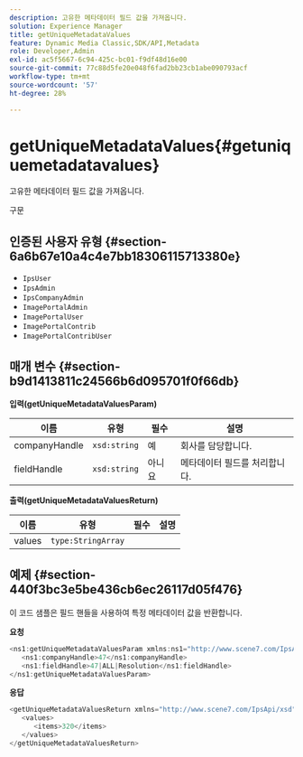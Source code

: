 ```yaml
---
description: 고유한 메타데이터 필드 값을 가져옵니다.
solution: Experience Manager
title: getUniqueMetadataValues
feature: Dynamic Media Classic,SDK/API,Metadata
role: Developer,Admin
exl-id: ac5f5667-6c94-425c-bc01-f9df48d16e00
source-git-commit: 77c88d5fe20e048f6fad2bb23cb1abe090793acf
workflow-type: tm+mt
source-wordcount: '57'
ht-degree: 28%

---
```


# getUniqueMetadataValues{#getuniquemetadatavalues}

고유한 메타데이터 필드 값을 가져옵니다.

구문

## 인증된 사용자 유형 {#section-6a6b67e10a4c4e7bb18306115713380e}

* `IpsUser`
* `IpsAdmin`
* `IpsCompanyAdmin`
* `ImagePortalAdmin`
* `ImagePortalUser`
* `ImagePortalContrib`
* `ImagePortalContribUser`

## 매개 변수 {#section-b9d1413811c24566b6d095701f0f66db}

**입력(getUniqueMetadataValuesParam)**

| 이름 | 유형 | 필수 | 설명 |
|---|---|---|---|
| companyHandle | `xsd:string` | 예 | 회사를 담당합니다. |
| fieldHandle | `xsd:string` | 아니요 | 메타데이터 필드를 처리합니다. |

**출력(getUniqueMetadataValuesReturn)**

| 이름 | 유형 | 필수 | 설명 |
|---|---|---|---|
| values | `type:StringArray` |  |  |

## 예제 {#section-440f3bc3e5be436cb6ec26117d05f476}

이 코드 샘플은 필드 핸들을 사용하여 특정 메타데이터 값을 반환합니다.

**요청**

```java
<ns1:getUniqueMetadataValuesParam xmlns:ns1="http://www.scene7.com/IpsApi/xsd">
   <ns1:companyHandle>47</ns1:companyHandle>
   <ns1:fieldHandle>47|ALL|Resolution</ns1:fieldHandle>
</ns1:getUniqueMetadataValuesParam>
```

**응답**

```java
<getUniqueMetadataValuesReturn xmlns="http://www.scene7.com/IpsApi/xsd">
   <values>
      <items>320</items>
   </values>
</getUniqueMetadataValuesReturn>
```
